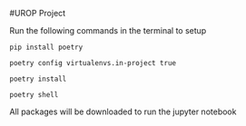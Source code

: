 #UROP Project

Run the following commands in the terminal to setup

```
pip install poetry
```

```
poetry config virtualenvs.in-project true
```

```
poetry install
```

```
poetry shell 
```

All packages will be downloaded to run the jupyter notebook
